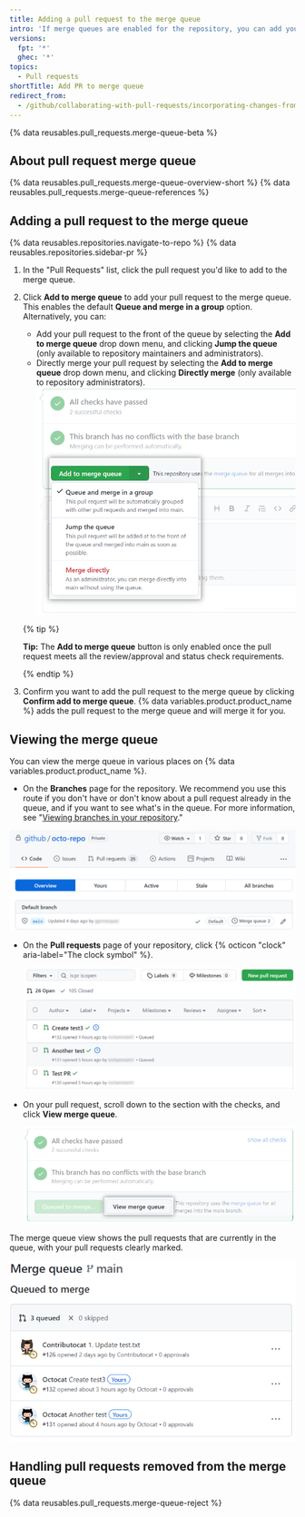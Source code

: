 ```yaml
---
title: Adding a pull request to the merge queue
intro: 'If merge queues are enabled for the repository, you can add your pull requests to the merge queue once all the required checks have passed. {% data variables.product.product_name %} will merge the pull requests for you.'
versions:
  fpt: '*'
  ghec: '*'
topics:
  - Pull requests
shortTitle: Add PR to merge queue
redirect_from:
  - /github/collaborating-with-pull-requests/incorporating-changes-from-a-pull-request/adding-a-pull-request-to-the-merge-queue
---
```


{% data reusables.pull_requests.merge-queue-beta %}

## About pull request merge queue

{% data reusables.pull_requests.merge-queue-overview-short %}
{% data reusables.pull_requests.merge-queue-references %}

## Adding a pull request to the merge queue

{% data reusables.repositories.navigate-to-repo %}
{% data reusables.repositories.sidebar-pr %}
1. In the "Pull Requests" list, click the pull request you'd like to add to the merge queue.
1. Click **Add to merge queue** to add your pull request to the merge queue. This enables the default **Queue and merge in a group** option. Alternatively, you can:
   - Add your pull request to the front of the queue by selecting the **Add to merge queue** drop down menu, and clicking **Jump the queue** (only available to repository maintainers and administrators).
   - Directly merge your pull request by selecting the **Add to merge queue** drop down menu, and clicking **Directly merge** (only available to repository administrators).
   ![Merge queue options](/assets/images/help/pull_requests/merge-queue-options.png)

   {% tip %} 

   **Tip:** The **Add to merge queue** button is only enabled once the pull request meets all the review/approval and status check requirements.

   {% endtip %}
2. Confirm you want to add the pull request to the merge queue by clicking **Confirm add to merge queue**.
   {% data variables.product.product_name %} adds the pull request to the merge queue and will merge it for you.

## Viewing the merge queue

You can view the merge queue in various places on {% data variables.product.product_name %}.

   - On the **Branches** page for the repository. We recommend you use this route if you don't have or don't know about a pull request already in the queue, and if you want to see what's in the queue. For more information, see "[Viewing branches in your repository](/repositories/configuring-branches-and-merges-in-your-repository/managing-branches-in-your-repository/viewing-branches-in-your-repository)."

  ![View merge queue in Branches page](/assets/images/help/pull_requests/merge-queue-branches-page.png)

- On the **Pull requests** page of your repository, click {% octicon "clock" aria-label="The clock symbol" %}.

  ![View merge queue on Pull requests page](/assets/images/help/pull_requests/clock-icon-in-pull-request-list.png)

- On your pull request, scroll down to the section with the checks, and click **View merge queue**.

  ![View Merge queue button on pull request](/assets/images/help/pull_requests/view-merge-queue-button.png)

The merge queue view shows the pull requests that are currently in the queue, with your pull requests clearly marked.

![Merge queue view](/assets/images/help/pull_requests/merge-queue-view.png)

## Handling pull requests removed from the merge queue
	
{% data reusables.pull_requests.merge-queue-reject %}
